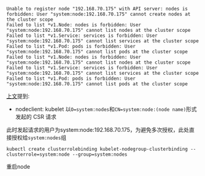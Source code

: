 ```
Unable to register node "192.168.70.175" with API server: nodes is forbidden: User "system:node:192.168.70.175" cannot create nodes at the cluster scope
Failed to list *v1.Node: nodes is forbidden: User "system:node:192.168.70.175" cannot list nodes at the cluster scope
Failed to list *v1.Service: services is forbidden: User "system:node:192.168.70.175" cannot list services at the cluster scope
Failed to list *v1.Pod: pods is forbidden: User "system:node:192.168.70.175" cannot list pods at the cluster scope
Failed to list *v1.Node: nodes is forbidden: User "system:node:192.168.70.175" cannot list nodes at the cluster scope
Failed to list *v1.Service: services is forbidden: User "system:node:192.168.70.175" cannot list services at the cluster scope
Failed to list *v1.Pod: pods is forbidden: User "system:node:192.168.70.175" cannot list pods at the cluster scope
```

[上文](/1bu-shu-zhi-nan/kubernetes-tsl-bootstrapping.md)提到:

* nodeclient: kubelet 以`O=system:nodes`和`CN=system:node:(node name)`形式发起的 CSR 请求

此时发起请求的用户为system:node:192.168.70.175，为避免多次授权，此处直接授权给`system:nodes`组

```
kubectl create clusterrolebinding kubelet-nodegroup-clusterbinding --clusterrole=system:node --group=system:nodes
```

重启node



